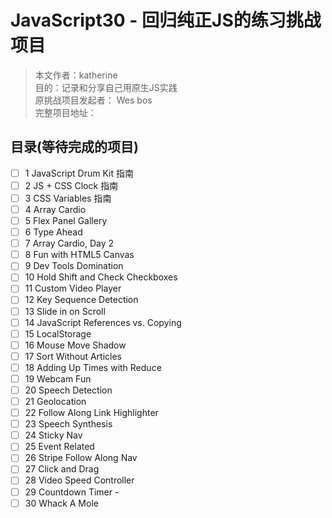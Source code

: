 # JavaScript30 - 回归纯正JS的练习挑战项目
> 本文作者：katherine </br>
> 目的：记录和分享自己用原生JS实践 </br>
> 原挑战项目发起者： Wes bos </br>
> 完整项目地址： </br>

## 目录(等待完成的项目)
- [ ] 1 JavaScript Drum Kit 指南
- [ ] 2 JS + CSS Clock 指南
- [ ] 3 CSS Variables 指南
- [ ] 4 Array Cardio
- [ ] 5	Flex Panel Gallery 
- [ ] 6	Type Ahead 
- [ ] 7	Array Cardio, Day 2
- [ ] 8	Fun with HTML5 Canvas
- [ ] 9	Dev Tools Domination
- [ ] 10	Hold Shift and Check Checkboxes
- [ ] 11	Custom Video Player
- [ ] 12	Key Sequence Detection
- [ ] 13	Slide in on Scroll
- [ ] 14	JavaScript References vs. Copying
- [ ] 15	LocalStorage
- [ ] 16	Mouse Move Shadow
- [ ] 17	Sort Without Articles
- [ ] 18	Adding Up Times with Reduce
- [ ] 19	Webcam Fun
- [ ] 20	Speech Detection
- [ ] 21	Geolocation
- [ ] 22	Follow Along Link Highlighter
- [ ] 23	Speech Synthesis
- [ ] 24	Sticky Nav
- [ ] 25	Event Related
- [ ] 26	Stripe Follow Along Nav
- [ ] 27	Click and Drag
- [ ] 28	Video Speed Controller
- [ ] 29	Countdown Timer	-
- [ ] 30	Whack A Mole
